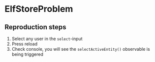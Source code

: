# ElfStoreProblem

## Reproduction steps

1. Select any user in the `select`-input
2. Press reload
3. Check console, you will see the `selectActiveEntity()` observable is being triggered
